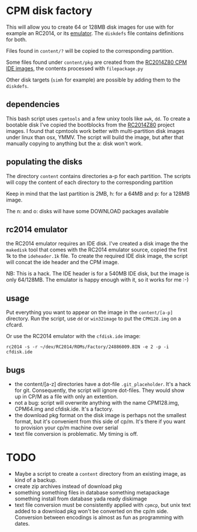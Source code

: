 # CPM disk factory

This will allow you to create 64 or 128MB disk images for use with for example
an RC2014, or its [emulator](https://github.com/EtchedPixels/RC2014). The `diskdefs` file contains definitions for both.

Files found in `content/?` will be copied to the corresponding partition.

Some files found under `content/pkg` are created from the [RC2014Z80 CPM IDE
images](https://github.com/RC2014Z80/RC2014/tree/master/ROMs/CPM-IDE/CPM%20Drives),
the contents processed with `filepackage.py`

Other disk targets (`simh` for example) are possible by adding them to the `diskdefs`.

## dependencies

This bash script uses `cpmtools` and a few unixy tools like `awk`, `dd`.
To create a bootable disk I've copied the bootblocks from the
[RC2014Z80](https://github.com/RC2014Z80/RC2014) project images.
I found that cpmtools work better with multi-partition disk images under linux
than osx, YMMV. The script will build the image, but after that manually
copying to anything but the a: disk won't work.

## populating the disks

The directory `content` contains directories a-p for each partition. The
scripts will copy the content of each directory to the corresponding partition

Keep in mind that the last partition is 2MB, h: for a 64MB and p: for a 128MB
image.

The n: and o: disks will have some DOWNLOAD packages available

## rc2014 emulator

the RC2014 emulator requires an IDE disk. I've created a disk image the the
`makedisk` tool that comes with the RC2014 emulator source, copied the first 1k
to the `ideheader.1k` file.
To create the required IDE disk image, the script will concat the ide header
and the CPM image.

NB: This is a hack. The IDE header is for a 540MB IDE disk, but the image is
only 64/128MB. The emulator is happy enough with it, so it works for me :-)

## usage

Put everything you want to appear on the image in the `content/[a-p]` directory.
Run the script, use `dd` or `win32image` to put the `CPM128.img` on a cfcard.

Or use the RC2014 emulator with the `cfdisk.ide` image:

`rc2014 -s -r ~/dev/RC2014/ROMs/Factory/24886009.BIN -e 2 -p -i cfdisk.ide`

## bugs

* the content/[a-z] directories have a dot-file `.git_placeholder`. It's a hack
for git. Consequently, the script will ignore dot-files. They would show up in
CP/M as a file with only an extention.
* not a bug: script will overwrite anything with the name CPM128.img, CPM64.img
and cfdisk.ide. It's a factory.
* the download pkg format on the disk image is perhaps not the smallest format,
but it's convenient from this side of cp/m. It's there if you want to provision
your cp/m machine over serial
* text file conversion is problematic. My timing is off.

# TODO

* Maybe a script to create a `content` directory from an existing image, as kind
of a backup.
* create zip archives instead of download pkg
* something something files in database something metapackage something install
from database yada ready diskimage
* text file conversion must be consistently applied with `cpmcp`, but unix text
added to a download pkg won't be converted on the cp/m side. Conversion between
encodings is almost as fun as programming with dates.
